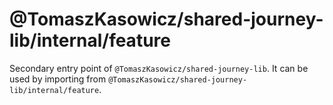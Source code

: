 # @TomaszKasowicz/shared-journey-lib/internal/feature

Secondary entry point of `@TomaszKasowicz/shared-journey-lib`. It can be used by importing from `@TomaszKasowicz/shared-journey-lib/internal/feature`.
